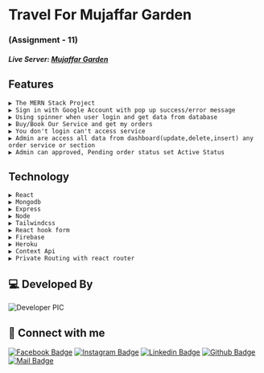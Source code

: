 # Travel For Mujaffar Garden
### (Assignment - 11)

##### Live Server: [Mujaffar Garden](https://muzaffar-garden.web.app)


## Features

    ▶ The MERN Stack Project
    ▶ Sign in with Google Account with pop up success/error message
    ▶ Using spinner when user login and get data from database
    ▶ Buy/Book Our Service and get my orders 
    ▶ You don't login can't access service
    ▶ Admin are access all data from dashboard(update,delete,insert) any order service or section
    ▶ Admin can approved, Pending order status set Active Status

    
## Technology

    ▶ React
    ▶ Mongodb
    ▶ Express
    ▶ Node 
    ▶ Tailwindcss
    ▶ React hook form
    ▶ Firebase
    ▶ Heroku
    ▶ Context Api
    ▶ Private Routing with react router




## 💻 Developed By

![Developer PIC](https://avatars.githubusercontent.com/u/68888519?s=96&v=4)

## 🚀 Connect with me

[![Facebook Badge](https://img.shields.io/badge/Facebook-1877F2?style=for-the-badge&logo=facebook&logoColor=white)](https://facebook.com/iazadur)
[![Instagram Badge](https://img.shields.io/badge/Instagram-E4405F?style=for-the-badge&logo=instagram&logoColor=white)](https://www.instagram.com/iazadur/)
[![Linkedin Badge](https://img.shields.io/badge/LinkedIn-0077B5?style=for-the-badge&logo=linkedin&logoColor=white)](https://www.linkedin.com/in/iamazadur/)
[![Github Badge](https://img.shields.io/badge/GitHub-100000?style=for-the-badge&logo=github&logoColor=white)](https://github.com/iazadur)
[![Mail Badge](https://img.shields.io/badge/Gmail-D14836?style=for-the-badge&logo=gmail&logoColor=white)](mailto:iamazadur@gmail.com)
